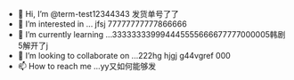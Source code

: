 - 👋 Hi, I’m @term-test12344343  发货单号了了
- 👀 I’m interested in ...   jfsj  77777777777866666
- 🌱 I’m currently learning ...333333339994445555666677777000005韩剧5解开了j
- 💞️ I’m looking to collaborate on ...222hg hjgj g44vgref  000
- 📫 How to reach me ...yy又如何能够发

<!---
term-test123/term-test123 is a ✨ special ✨ repository because its `README.md` (this file) appears on your GitHub profile.
You can click the Preview link to take a look at your changes.
--->
